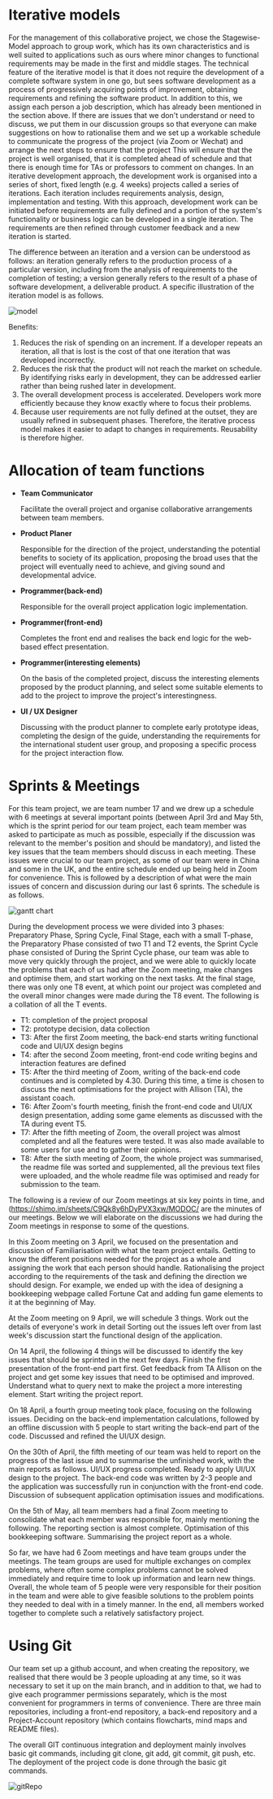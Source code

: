 # Iterative models

For the management of this collaborative project, we chose the Stagewise-Model approach to group work, which has its own characteristics and is well suited to applications such as ours where minor changes to functional requirements may be made in the first and middle stages. The technical feature of the iterative model is that it does not require the development of a complete software system in one go, but sees software development as a process of progressively acquiring points of improvement, obtaining requirements and refining the software product. In addition to this, we assign each person a job description, which has already been mentioned in the section above. If there are issues that we don't understand or need to discuss, we put them in our discussion groups so that everyone can make suggestions on how to rationalise them and we set up a workable schedule to communicate the progress of the project (via Zoom or Wechat) and arrange the next steps to ensure that the project This will ensure that the project is well organised, that it is completed ahead of schedule and that there is enough time for TAs or professors to comment on changes. In an iterative development approach, the development work is organised into a series of short, fixed length (e.g. 4 weeks) projects called a series of iterations. Each iteration includes requirements analysis, design, implementation and testing. With this approach, development work can be initiated before requirements are fully defined and a portion of the system's functionality or business logic can be developed in a single iteration. The requirements are then refined through customer feedback and a new iteration is started. 

The difference between an iteration and a version can be understood as follows: an iteration generally refers to the production process of a particular version, including from the analysis of requirements to the completion of testing; a version generally refers to the result of a phase of software development, a deliverable product. A specific illustration of the iteration model is as follows.

![model](https://github.com/ccar728/uob-gruopProject/blob/main/model.png)

Benefits: 

1. Reduces the risk of spending on an increment. If a developer repeats an iteration, all that is lost is the cost of that one iteration that was developed incorrectly. 
2. Reduces the risk that the product will not reach the market on schedule. By identifying risks early in development, they can be addressed earlier rather than being rushed later in development. 
3. The overall development process is accelerated. Developers work more efficiently because they know exactly where to focus their problems. 
4. Because user requirements are not fully defined at the outset, they are usually refined in subsequent phases. Therefore, the iterative process model makes it easier to adapt to changes in requirements. Reusability is therefore higher.



# Allocation of team functions

* **Team Communicator**

  Facilitate the overall project and organise collaborative arrangements between team members.

* **Product Planer**

  Responsible for the direction of the project, understanding the potential benefits to society of its application, proposing the broad uses that the project will eventually need to achieve, and giving sound and developmental advice.

* **Programmer(back-end)**

  Responsible for the overall project application logic implementation.

* **Programmer(front-end)**

  Completes the front end and realises the back end logic for the web-based effect presentation.

* **Programmer(interesting elements)**

  On the basis of the completed project, discuss the interesting elements proposed by the product planning, and select some suitable elements to add to the project to improve the project's interestingness.

* **UI / UX Designer**

  Discussing with the product planner to complete early prototype ideas, completing the design of the guide, understanding the requirements for the international student user group, and proposing a specific process for the project interaction flow.



# Sprints & Meetings

For this team project, we are team number 17 and we drew up a schedule with 6 meetings at several important points (between April 3rd and May 5th, which is the sprint period for our team project, each team member was asked to participate as much as possible, especially if the discussion was relevant to the member's position and should be mandatory), and listed the key issues that the team members should discuss in each meeting. These issues were crucial to our team project, as some of our team were in China and some in the UK, and the entire schedule ended up being held in Zoom for convenience. This is followed by a description of what were the main issues of concern and discussion during our last 6 sprints. The schedule is as follows.

![gantt chart](https://github.com/ccar728/uob-gruopProject/blob/main/gantt%20chart.jpg)

During the development process we were divided into 3 phases: Preparatory Phase, Spring Cycle, Final Stage, each with a small T-phase, the Preparatory Phase consisted of two T1 and T2 events, the Sprint Cycle phase consisted of During the Sprint Cycle phase, our team was able to move very quickly through the project, and we were able to quickly locate the problems that each of us had after the Zoom meeting, make changes and optimise them, and start working on the next tasks. At the final stage, there was only one T8 event, at which point our project was completed and the overall minor changes were made during the T8 event. The following is a collation of all the T events.

* T1: completion of the project proposal
* T2: prototype decision, data collection
* T3: After the first Zoom meeting, the back-end starts writing functional code and UI/UX design begins
* T4: after the second Zoom meeting, front-end code writing begins and interaction features are defined
* T5: After the third meeting of Zoom, writing of the back-end code continues and is completed by 4.30. During this time, a time is chosen to discuss the next optimisations for the project with Allison (TA), the assistant coach.
* T6: After Zoom's fourth meeting, finish the front-end code and UI/UX design presentation, adding some game elements as discussed with the TA during event T5.
* T7: After the fifth meeting of Zoom, the overall project was almost completed and all the features were tested. It was also made available to some users for use and to gather their opinions.
* T8: After the sixth meeting of Zoom, the whole project was summarised, the readme file was sorted and supplemented, all the previous text files were uploaded, and the whole readme file was optimised and ready for submission to the team.

The following is a review of our Zoom meetings at six key points in time, and (https://shimo.im/sheets/C9Qk8y6hDyPVX3xw/MODOC/ are the minutes of our meetings. Below we will elaborate on the discussions we had during the Zoom meetings in response to some of the questions.

In this Zoom meeting on 3 April, we focused on the presentation and discussion of Familiarisation with what the team project entails. Getting to know the different positions needed for the project as a whole and assigning the work that each person should handle. Rationalising the project according to the requirements of the task and defining the direction we should design. For example, we ended up with the idea of designing a bookkeeping webpage called Fortune Cat and adding fun game elements to it at the beginning of May.

At the Zoom meeting on 9 April, we will schedule 3 things. Work out the details of everyone's work in detail
Sorting out the issues left over from last week's discussion start the functional design of the application.

On 14 April, the following 4 things will be discussed to identify the key issues that should be sprinted in the next few days. Finish the first presentation of the front-end part first. Get feedback from TA Allison on the project and get some key issues that need to be optimised and improved. Understand what to query next to make the project a more interesting element. Start writing the project report.

On 18 April, a fourth group meeting took place, focusing on the following issues. Deciding on the back-end implementation calculations, followed by an offline discussion with 5 people to start writing the back-end part of the code. Discussed and refined the UI/UX design. 

On the 30th of April, the fifth meeting of our team was held to report on the progress of the last issue and to summarise the unfinished work, with the main reports as follows. UI/UX progress completed.
Ready to apply UI/UX design to the project. The back-end code was written by 2-3 people and the application was successfully run in conjunction with the front-end code. Discussion of subsequent application optimisation issues and modifications.

On the 5th of May, all team members had a final Zoom meeting to consolidate what each member was responsible for, mainly mentioning the following. The reporting section is almost complete. Optimisation of this bookkeeping software. Summarising the project report as a whole.

So far, we have had 6 Zoom meetings and have team groups under the meetings. The team groups are used for multiple exchanges on complex problems, where often some complex problems cannot be solved immediately and require time to look up information and learn new things. Overall, the whole team of 5 people were very responsible for their position in the team and were able to give feasible solutions to the problem points they needed to deal with in a timely manner. In the end, all members worked together to complete such a relatively satisfactory project.



# Using Git

Our team set up a github account, and when creating the repository, we realised that there would be 3 people uploading at any time, so it was necessary to set it up on the main branch, and in addition to that, we had to give each programmer permissions separately, which is the most convenient for programmers in terms of convenience. There are three main repositories, including a front-end repository, a back-end repository and a Project-Account repository (which contains flowcharts, mind maps and README files).

The overall GIT continuous integration and deployment mainly involves basic git commands, including git clone, git add, git commit, git push, etc. The deployment of the project code is done through the basic git commands. 

![gitRepo](https://github.com/ccar728/uob-gruopProject/blob/main/gitRepo.png)
